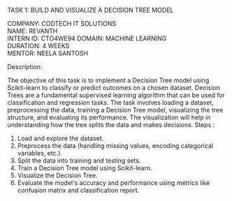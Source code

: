 TASK 1: BUILD AND VISUALIZE A DECISION TREE MODEL

COMPANY: CODTECH IT SOLUTIONS  
NAME: REVANTH  
INTERN ID: CTO4WE94
DOMAIN: MACHINE LEARNING  
DURATION: 4 WEEKS  
MENTOR: NEELA SANTOSH


Description:  

The objective of this task is to implement a Decision Tree model using Scikit-learn to classify or predict outcomes on a chosen dataset. Decision Trees are a fundamental supervised learning algorithm that can be used for classification and regression tasks. The task involves loading a dataset, preprocessing the data, training a Decision Tree model, visualizing the tree structure, and evaluating its performance. The visualization will help in understanding how the tree splits the data and makes decisions.
Steps :
1. Load and explore the dataset.
2. Preprocess the data (handling missing values, encoding categorical variables, etc.).
3. Split the data into training and testing sets.
4. Train a Decision Tree model using Scikit-learn.
5. Visualize the Decision Tree.
6. Evaluate the model's accuracy and performance using metrics like confusion matrix and classification report.


